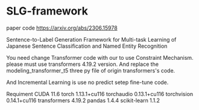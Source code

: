 # SLG-framework
paper code
https://arxiv.org/abs/2306.15978

Sentence-to-Label Generation Framework for Multi-task Learning of Japanese Sentence Classification and Named Entity Recognition


You need change Transformer code with our to use Constraint Mechanism. 
please must use transformers 4.19.2 version. And replace the modeling_transformer_t5 three py file of origin transformers's code.


And Incremental Learning is use no predict setep fine-tune code.

Requiment
CUDA 11.6
torch              1.13.1+cu116 
torchaudio         0.13.1+cu116 
torchvision        0.14.1+cu116 
transformers       4.19.2 
pandas             1.4.4 
scikit-learn       1.1.2 


